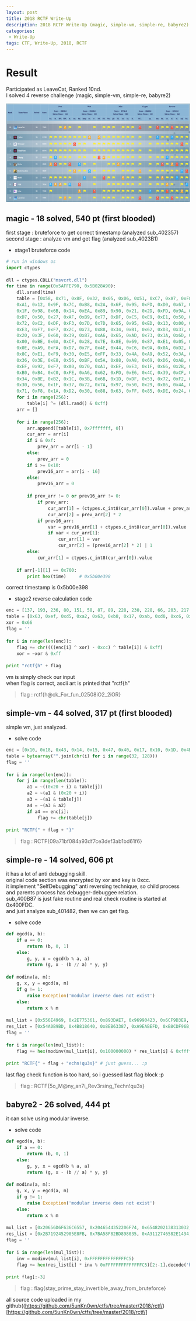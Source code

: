 ```yaml
---
layout: post
title: 2018 RCTF Write-Up
description: 2018 RCTF Write-Up (magic, simple-vm, simple-re, babyre2)
categories:
 - Write-Up
tags: CTF, Write-Up, 2018, RCTF
---
```


# Result
Participated as LeaveCat, Ranked 10nd.  
I solved 4 reverse challenge (magic, simple-vm, simple-re, babyre2)

![rank](/assets/images/post-image/2018-RCTF-Write-Up/2018_RCTF_Rank.png)

## magic - 18 solved, 540 pt (first blooded)
first stage : bruteforce to get correct timestamp (analyzed sub\_402357)  
second stage : analyze vm and get flag (analyzed sub\_4023B1)

* stage1 bruteforce code

```python
# run in windows os
import ctypes

dll = ctypes.CDLL("msvcrt.dll")
for time in range(0x5AFFE790, 0x5B028A90):
	dll.srand(time)
	table = [0x58, 0x71, 0x8F, 0x32, 0x05, 0x06, 0x51, 0xC7, 0xA7, 0xF8, 0x3A, 0xE1, 0x06, 0x48, 0x82, 0x09, 
	0xA1, 0x12, 0x9F, 0x7C, 0xB8, 0x2A, 0x6F, 0x95, 0xFD, 0xD0, 0x67, 0xC8, 0xE3, 0xCE, 0xAB, 0x12, 
	0x1F, 0x98, 0x6B, 0x14, 0xEA, 0x89, 0x90, 0x21, 0x2D, 0xFD, 0x9A, 0xBB, 0x47, 0xCC, 0xEA, 0x9C, 
	0xD7, 0x50, 0x27, 0xAF, 0xB9, 0x77, 0xDF, 0xC5, 0xE9, 0xE1, 0x50, 0xD3, 0x38, 0x89, 0xEF, 0x2D, 
	0x72, 0xC2, 0xDF, 0xF3, 0x7D, 0x7D, 0x65, 0x95, 0xED, 0x13, 0x00, 0x1C, 0xA3, 0x3C, 0xE3, 0x57, 
	0xE3, 0xF7, 0xF7, 0x2C, 0x73, 0x88, 0x34, 0xB1, 0x62, 0xD3, 0x37, 0x19, 0x26, 0xBE, 0xB2, 0x33, 
	0x20, 0x3F, 0x60, 0x39, 0x87, 0xA6, 0x65, 0xAD, 0x73, 0x1A, 0x6D, 0x49, 0x33, 0x49, 0xC0, 0x56, 
	0x00, 0xBE, 0x0A, 0xCF, 0x28, 0x7E, 0x8E, 0x69, 0x87, 0xE1, 0x05, 0x88, 0xDA, 0x54, 0x3E, 0x3C, 
	0x0E, 0xA9, 0xFA, 0xD7, 0x7F, 0x4E, 0x44, 0xC6, 0x9A, 0x0A, 0xD2, 0x98, 0x6A, 0xA4, 0x19, 0x6D, 
	0x8C, 0xE1, 0xF9, 0x30, 0xE5, 0xFF, 0x33, 0x4A, 0xA9, 0x52, 0x3A, 0x0D, 0x67, 0x20, 0x1D, 0xBF, 
	0x36, 0x3E, 0xE8, 0x56, 0xBF, 0x5A, 0x88, 0xA8, 0x69, 0xD6, 0xAB, 0x52, 0xF1, 0x14, 0xF2, 0xD7, 
	0xEF, 0x92, 0xF7, 0xA0, 0x70, 0xA1, 0xEF, 0xE3, 0x1F, 0x66, 0x2B, 0x97, 0xF6, 0x2B, 0x30, 0x0F, 
	0xB0, 0xB4, 0xC0, 0xFE, 0xA6, 0x62, 0xFD, 0xE6, 0x4C, 0x39, 0xCF, 0x20, 0xB3, 0x10, 0x60, 0x9F, 
	0x34, 0xBE, 0xB2, 0x1C, 0x3B, 0x6B, 0x1D, 0xDF, 0x53, 0x72, 0xF2, 0xFA, 0xB1, 0x51, 0x82, 0x04, 
	0x30, 0x56, 0x1F, 0x37, 0x72, 0x7A, 0x97, 0x50, 0x29, 0x86, 0x4A, 0x09, 0x3C, 0x59, 0xC4, 0x41, 
	0x71, 0xF8, 0x1A, 0xD2, 0x30, 0x88, 0x63, 0xFF, 0x85, 0xDE, 0x24, 0x8C, 0xC3, 0x37, 0x14, 0xC7]
	for i in range(256):
		table[i] ^= (dll.rand() & 0xff)
	arr = []

	for i in range(256):
		arr.append([table[i], 0x7fffffff, 0])
		cur_arr = arr[i]
		if i & 0xf:
			prev_arr = arr[i - 1]
		else:
			prev_arr = 0
		if i >= 0x10:
			prev16_arr = arr[i - 16]
		else:
			prev16_arr = 0

		if prev_arr != 0 or prev16_arr != 0:
			if prev_arr:
				cur_arr[1] = (ctypes.c_int8(cur_arr[0]).value + prev_arr[1])
				cur_arr[2] = prev_arr[2] * 2
			if prev16_arr:
				var = prev16_arr[1] + ctypes.c_int8(cur_arr[0]).value
				if var < cur_arr[1]:
					cur_arr[1] = var
					cur_arr[2] = (prev16_arr[2] * 2) | 1
		else:
			cur_arr[1] = ctypes.c_int8(cur_arr[0]).value

	if arr[-1][1] == 0x700:
		print hex(time)     # 0x5b00e398
```

correct timestamp is 0x5b00e398

* stage2 reverse calculation code

```python
enc = [137, 193, 236, 80, 151, 58, 87, 89, 228, 230, 228, 66, 203, 217, 8, 34, 174, 157, 124, 7, 128, 143, 27, 69, 4, 232]
table = [0x63, 0xef, 0xd5, 0xa2, 0x63, 0xb8, 0x17, 0xab, 0xd0, 0xc6, 0xd8, 0x50, 0xd1, 0x46, 0x97, 0xdf, 0xc4, 0x51, 0x1, 0xe0, 0x45, 0x78, 0xd8, 0x5f, 0xc4, 0xd8]
xor = 0x66
flag = ''

for i in range(len(enc)):
	flag += chr((((enc[i] ^ xor) - 0xcc) ^ table[i]) & 0xff)
	xor = ~xor & 0xff

print "rctf{h" + flag
```

vm is simply check our input  
when flag is correct, ascii art is printed that "rctf{h"

> flag : rctf{h@ck_For_fun_02508iO2_2iOR}

## simple-vm - 44 solved, 317 pt (first blooded)
simple vm, just analyzed.

* solve code

```python
enc = [0x10, 0x18, 0x43, 0x14, 0x15, 0x47, 0x40, 0x17, 0x10, 0x1D, 0x4B, 0x12, 0x1F, 0x49, 0x48, 0x18, 0x53, 0x54, 0x01, 0x57, 0x51, 0x53, 0x05, 0x56, 0x5A, 0x08, 0x58, 0x5F, 0x0A, 0x0C, 0x58, 0x09]
table = bytearray("".join(chr(i) for i in range(32, 128)))
flag = ''

for i in range(len(enc)):
	for j in range(len(table)):
		a1 = ~((0x20 + i) & table[j])
		a2 = ~(a1 & (0x20 + i))
		a3 = ~(a1 & table[j])
		a4 = ~(a3 & a2)
		if a4 == enc[i]:
			flag += chr(table[j])

print "RCTF{" + flag + "}"
```

> flag : RCTF{09a71bf084a93df7ce3def3ab1bd61f6}

## simple-re - 14 solved, 606 pt
it has a lot of anti debugging skill.  
original code section was encrypted by xor and key is 0xcc.  
it implement "SelfDebugging" anti reversing technique, so child process and parents process has debugger-debuggee relation.  
sub\_400B87 is just fake routine and real check routine is started at 0x400FDC.  
and just analyze sub_401482, then we can get flag.

* solve code

```python
def egcd(a, b):
    if a == 0:
        return (b, 0, 1)
    else:
        g, y, x = egcd(b % a, a)
        return (g, x - (b // a) * y, y)

def modinv(a, m):
    g, x, y = egcd(a, m)
    if g != 1:
        raise Exception('modular inverse does not exist')
    else:
        return x % m

mul_list = [0x556E4969, 0x2E775361, 0x893DAE7, 0x96990423, 0x6CF9D3E9, 0xA505531F]
res_list = [0x54A0B9BD, 0x4B818640, 0x8EB63387, 0xA9EABEFD, 0xB8CDF96B, 0x113C3052]
flag = ''

for i in range(len(mul_list)):
	flag += hex(modinv(mul_list[i], 0x100000000) * res_list[i] & 0xffffffff)[2:].replace('L', '').decode('hex')[::-1]

print "RCTF{" + flag + "echn!qu3s}"	# just guess... :p
```

last flag check function is too hard, so i guessed last flag block :p

> flag : RCTF{5o_M@ny_an7i_Rev3rsing_Techn!qu3s}

## babyre2 - 26 solved, 444 pt
it can solve using modular inverse.

* solve code

```python
def egcd(a, b):
    if a == 0:
        return (b, 0, 1)
    else:
        g, y, x = egcd(b % a, a)
        return (g, x - (b // a) * y, y)

def modinv(a, m):
    g, x, y = egcd(a, m)
    if g != 1:
        raise Exception('modular inverse does not exist')
    else:
        return x % m

mul_list = [0x20656D6F636C6557, 0x2046544352206F74, 0x6548202138313032, 0x2061207369206572, 0x6320455279626142, 0x65676E656C6C6168, 0x756F7920726F6620]
res_list = [0x2B7192452905E8FB, 0x7BA58F82BD898035, 0xA3112746582E1434, 0x163F756FCC221AB0, 0xECC78E6FB9CBA1FE, 0xDCDD8B49EA5D7E14, 0xA2845FE0B3096F8E]
flag = ''

for i in range(len(mul_list)):
    inv = modinv(mul_list[i], 0xFFFFFFFFFFFFFFC5)
    flag += hex(res_list[i] * inv % 0xFFFFFFFFFFFFFFC5)[2:-1].decode('hex')[::-1]

print flag[:-3]
```

> flag : flag{stay_prime_stay_invertible_away_from_bruteforce}

all source code uploaded in my github((https://github.com/5unKn0wn/ctfs/tree/master/2018/rctf/)[https://github.com/5unKn0wn/ctfs/tree/master/2018/rctf/]